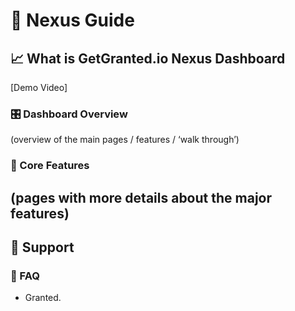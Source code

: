 # 📗 Nexus Guide

##

## 📈 What is GetGranted.io Nexus Dashboard

\[Demo Video]



### 🎛️ Dashboard Overview

(overview of the main pages / features / ‘walk through’)



### 💠 Core Features

## (pages with more details about the major features)

## 🛟 Support

### 🚒 FAQ

* Granted.
